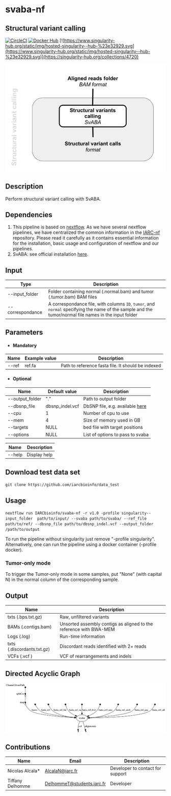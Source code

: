 # svaba-nf
## Structural variant calling 

[![CircleCI](https://circleci.com/gh/IARCbioinfo/svaba-nf.svg?style=svg)](https://circleci.com/gh/IARCbioinfo/svaba-nf)
[![Docker Hub](https://img.shields.io/badge/docker-ready-blue.svg)](https://hub.docker.com/r/iarcbioinfo/svaba-nf/)
[![https://www.singularity-hub.org/static/img/hosted-singularity--hub-%23e32929.svg](https://www.singularity-hub.org/static/img/hosted-singularity--hub-%23e32929.svg)](https://singularity-hub.org/collections/4720)

![Image SvABA](https://github.com/IARCbioinfo/svaba-nf/blob/master/svaba.png)

## Description ##

Perform structural variant calling with SvABA.

## Dependencies ## 

1. This pipeline is based on [nextflow](https://www.nextflow.io). As we have several nextflow pipelines, we have centralized the common information in the [IARC-nf](https://github.com/IARCbioinfo/IARC-nf) repository. Please read it carefully as it contains essential information for the installation, basic usage and configuration of nextflow and our pipelines.
2. SvABA: see official installation [here](https://github.com/walaj/svaba). 
## Input ## 

| Type      | Description     |
----------------- | ---------------
--input_folder    |  Folder containing normal (.normal.bam) and tumor (.tumor.bam) BAM files
--correspondance  |  A correspondance file, with columns `ID`, `tumor`, and `normal` specifying the name of the sample and the tumor/normal file names in the input folder

## Parameters
  * #### Mandatory

| Name      | Example value | Description     |
----------------- | --------------- | ---------------
--ref              | ref.fa |  Path to reference fasta file. It should be indexed

  * #### Optional
| Name      | Default value | Description     |
----------------- | --------------- | ---------------
--output_folder  | "."  |  Path to output folder
--dbsnp_file      |  dbsnp_indel.vcf | DbSNP file, e.g. available [here](https://data.broadinstitute.org/snowman/dbsnp_indel.vcf)
--cpu     | 1 |   Number of cpu to use 
--mem     | 4 |    Size of memory used in GB 
--targets      | NULL |         bed file with target positions
--options | NULL | List of options to pass to svaba

**Name**      | **Description**
------------- | -------------
--help        | Display help

## Download test data set ##

`git clone https://github.com/iarcbioinfo/data_test`

## Usage ##

`nextflow run IARCbioinfo/svaba-nf -r v1.0 -profile singularity--input_folder  path/to/input/ --svaba path/to/svaba/ --ref_file path/to/ref/ --dbsnp_file path/to/dbsnp_indel.vcf --output_folder /path/to/output` 

To run the pipeline without singularity just remove "-profile singularity". Alternatively, one can run the pipeline using a docker container (-profile docker).

### Tumor-only mode ###
To trigger the Tumor-only mode in some samples, put "None" (with capital N) in the normal column of the corresponding sample.

## Output ##

**Name**                   | **Description**
-------------------------- | --------------------------
txts (.bps.txt.gz)         |  Raw, unfiltered variants
BAMs (.contigs.bam)        |  Unsorted assembly contigs as aligned to the reference with BWA-MEM
Logs (.log)                |  Run-time information
txts (.discordants.txt.gz) |  Discordant reads identified with 2+ reads
VCFs (.vcf )               |  VCF of rearrangements and indels

## Directed Acyclic Graph
[![DAG](dag.png)](http://htmlpreview.github.io/?https://github.com/IARCbioinfo/svaba-nf/blob/master/dag.html)

## Contributions

  | Name      | Email | Description     |
  |-----------|---------------|-----------------| 
  | Nicolas Alcala*    | AlcalaN@iarc.fr    | Developer to contact for support |
  | Tiffany Delhomme    |     DelhommeT@students.iarc.fr | Developer |
